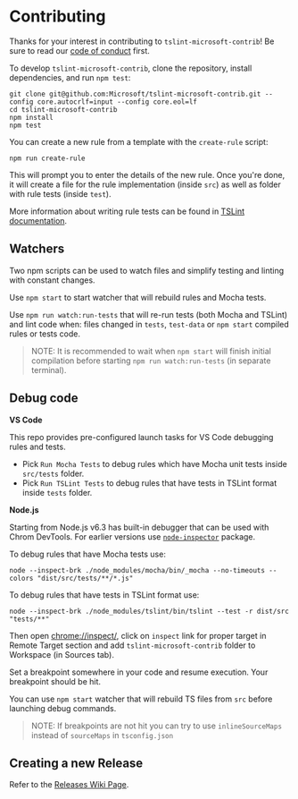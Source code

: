 # Contributing

Thanks for your interest in contributing to `tslint-microsoft-contrib`!
Be sure to read our [code of conduct](./CODE_OF_CONDUCT.md) first.

To develop `tslint-microsoft-contrib`, clone the repository, install dependencies, and run `npm test`:

```shell
git clone git@github.com:Microsoft/tslint-microsoft-contrib.git --config core.autocrlf=input --config core.eol=lf
cd tslint-microsoft-contrib
npm install
npm test
```

You can create a new rule from a template with the `create-rule` script:

```shell
npm run create-rule
```

This will prompt you to enter the details of the new rule. Once you're done, it will create a file for the rule implementation (inside `src`) as well as folder with rule tests (inside `test`).

More information about writing rule tests can be found in [TSLint documentation](https://palantir.github.io/tslint/develop/testing-rules/).

## Watchers

Two npm scripts can be used to watch files and simplify testing and linting with constant changes.

Use `npm start` to start watcher that will rebuild rules and Mocha tests.

Use `npm run watch:run-tests` that will re-run tests (both Mocha and TSLint) and lint code when: files changed in `tests`, `test-data` or `npm start` compiled rules or tests code.

> NOTE: It is recommended to wait when `npm start` will finish initial compilation before starting `npm run watch:run-tests` (in separate terminal).

## Debug code

**VS Code**

This repo provides pre-configured launch tasks for VS Code debugging rules and tests.

-   Pick `Run Mocha Tests` to debug rules which have Mocha unit tests inside `src/tests` folder.
-   Pick `Run TSLint Tests` to debug rules that have tests in TSLint format inside `tests` folder.

**Node.js**

Starting from Node.js v6.3 has built-in debugger that can be used with Chrom DevTools. For earlier versions use [`node-inspector`](https://www.npmjs.com/package/node-inspector) package.

To debug rules that have Mocha tests use:

```shell
node --inspect-brk ./node_modules/mocha/bin/_mocha --no-timeouts --colors "dist/src/tests/**/*.js"
```

To debug rules that have tests in TSLint format use:

```shell
node --inspect-brk ./node_modules/tslint/bin/tslint --test -r dist/src "tests/**"
```

Then open [chrome://inspect/](chrome://inspect/), click on `inspect` link for proper target in Remote Target section and add `tslint-microsoft-contrib` folder to Workspace (in Sources tab).

Set a breakpoint somewhere in your code and resume execution. Your breakpoint should be hit.

You can use `npm start` watcher that will rebuild TS files from `src` before launching debug commands.

> NOTE: If breakpoints are not hit you can try to use `inlineSourceMaps` instead of `sourceMaps` in `tsconfig.json`

## Creating a new Release

Refer to the [Releases Wiki Page](https://github.com/Microsoft/tslint-microsoft-contrib/wiki/Releases).
